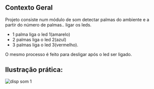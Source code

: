 # 
## Contexto Geral
Projeto consiste num módulo de som detectar palmas do ambiente e a partir do número de palmas.. ligar os leds. 
- 1 palma liga o led 1(amarelo)
- 2 palmas liga o led 2(azul)
- 3 palmas liga o led 3(vermelho).

O mesmo processo é feito para desligar após o led ser ligado.

## Ilustração prática:
![disp som 1](https://github.com/acampospsantos/Projetos-Arduino/assets/54013675/546b4324-1ac3-4a4a-8a57-014971cc983f)

